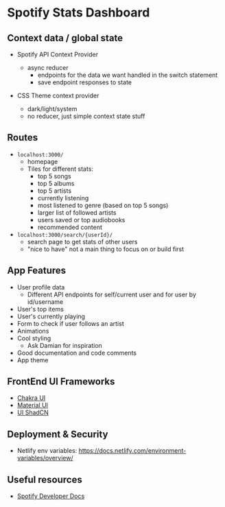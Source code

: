 # Spotify Stats Dashboard 

## Context data / global state 

- Spotify API Context Provider
	- async reducer 
		- endpoints for the data we want handled in the switch statement 
		- save endpoint responses to state 

- CSS Theme context provider 
	- dark/light/system 
	- no reducer, just simple context state stuff 

## Routes 

- `localhost:3000/`
	- homepage 
	- Tiles for different stats:
		- top 5 songs 
		- top 5 albums 
		- top 5 artists 
		- currently listening 
		- most listened to genre (based on top 5 songs)
		- larger list of followed artists 
		- users saved or top audiobooks 
		- recommended content 
- `localhost:3000/search/{userId}/`
	- search page to get stats of other users 
	- "nice to have" not a main thing to focus on or build first 


## App Features 

- User profile data 
	- Different API endpoints for self/current user and for user by id/username 
- User's top items 
- User's currently playing 
- Form to check if user follows an artist 
- Animations
- Cool styling 
	- Ask Damian for inspiration 
- Good documentation and code comments 
- App theme 

## FrontEnd UI Frameworks 

- [Chakra UI](https://v2.chakra-ui.com/)
- [Material UI](https://mui.com/)
- [UI ShadCN](https://ui.shadcn.com/)


## Deployment & Security

- Netlify env variables: https://docs.netlify.com/environment-variables/overview/ 

## Useful resources 

- [Spotify Developer Docs](https://developer.spotify.com/documentation/web-api)